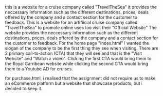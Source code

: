 this is a website for a cruise company called "TravelTheSea"
it provides the neccessary information such as the different destinations, prices, deals offered by the company and a contact section for the customer to feedback. 
This is a website for an artifiicial cruise company called "TravelTheSea" to promote online uses too visit their "Official Website"
The website provides the neccessary information such as the different destinations, prices, deals offered by the company and a contact section for the customer to feedback. 
For the home page "index.html" I wanted the slogan of the company to be the first thing they see when visiting. There are 2 primary call-to-action (CTA) that they will see and that is the "Visit Website" and "Watch a video". Clicking the first CTA would bring them to the Royal Carribean website while clicking the second CTA would bring them to a Youtube AD for cruises.

for purchase.html, i realised that the assignment did not require us to make an eCommerce platform but a website that showcase products, but i decided to keep it.